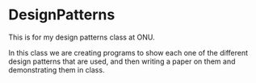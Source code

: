 # DesignPatterns
This is for my design patterns class at ONU.

In this class we are creating programs to show each one of the different design patterns that are used, and then writing a paper on them and demonstrating them in class.
